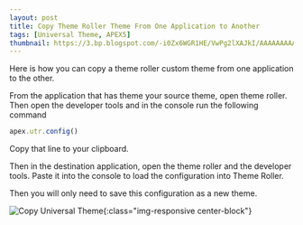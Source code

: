 ```yaml
---
layout: post
title: Copy Theme Roller Theme From One Application to Another
tags: [Universal Theme, APEX5]
thumbnail: https://3.bp.blogspot.com/-i0Zx6WGR1HE/VwPg2lXAJkI/AAAAAAAAAHs/j26syuVU4QgbM_iFkzhUy67ZF-DMrhKuw/s72-c/copy_universal_theme.gif
---
```


Here is how you can copy a theme roller custom theme from one application to the other.

From the application that has theme your source theme, open theme roller. Then open the developer tools and in the console run the following command
```javascript
apex.utr.config()
````

Copy that line to your clipboard.

Then in the destination application, open the theme roller and the developer tools.
Paste it into the console to load the configuration into Theme Roller.

Then you will only need to save this configuration as a new theme.

![Copy Universal Theme](https://3.bp.blogspot.com/-i0Zx6WGR1HE/VwPg2lXAJkI/AAAAAAAAAHs/j26syuVU4QgbM_iFkzhUy67ZF-DMrhKuw/s1600/copy_universal_theme.gif "Copy Universal Theme"){:class="img-responsive center-block"}